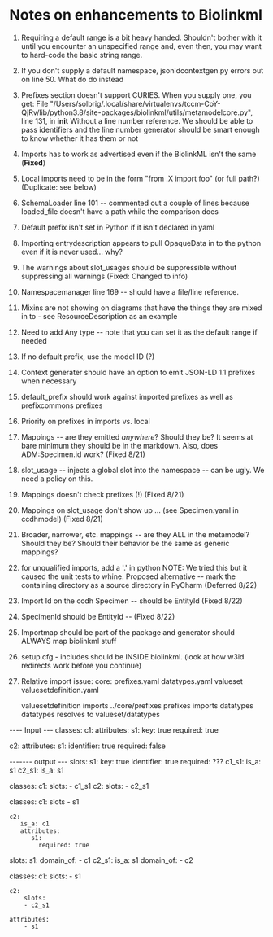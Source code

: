 # Notes on enhancements to Biolinkml
1) Requiring a default range is a bit heavy handed.  Shouldn't bother with it until you encounter an unspecified
range and, even then, you may want to hard-code the basic string range.

2) If you don't supply a default namespace, jsonldcontextgen.py errors out on line 50.  What do do instead

3) Prefixes section doesn't support CURIES. When you supply one, you get:
  File "/Users/solbrig/.local/share/virtualenvs/tccm-CoY-QjRv/lib/python3.8/site-packages/biolinkml/utils/metamodelcore.py", line 131, in __init__
Without a line number reference.  We should be able to pass identifiers and the line number generator should be
smart enough to know whether it has them or not

4) Imports has to work as advertised even if the BiolinkML isn't the same (**Fixed**)

5) Local imports need to be in the form "from .X import foo" (or full path?) (Duplicate: see below)

6) SchemaLoader line 101 -- commented out a couple of lines because loaded_file doesn't have a path while the
comparison does

7) Default prefix isn't set in Python if it isn't declared in yaml

8) Importing entrydescription appears to pull OpaqueData in to the python even if it is never used... why?

9) The warnings about slot_usages should be suppressible without suppressing all warnings (Fixed: Changed to info)

10) Namespacemanager line 169 -- should have a file/line reference.

11) Mixins are not showing on diagrams that have the things they are mixed in to - see ResourceDescription as an example

12) Need to add Any type -- note that you can set it as the default range if needed

13) If no default prefix, use the model ID (?) 

14) Context generater should have an option to emit JSON-LD 1.1 prefixes when necessary

15) default_prefix should work against imported prefixes as well as prefixcommons prefixes

16) Priority on prefixes in imports vs. local

17) Mappings -- are they emitted *anywhere*?  Should they be?  It seems at bare minimum they should be in the
    markdown.  Also, does ADM:Specimen.id work?  (Fixed 8/21)
    
18) slot_usage -- injects a global slot into the namespace -- can be ugly.  We need a policy on this.

19) Mappings doesn't check prefixes (!) (Fixed 8/21)

20) Mappings on slot_usage don't show up ... (see Specimen.yaml in ccdhmodel) (Fixed 8/21)

21) Broader, narrower, etc. mappings -- are they ALL in the metamodel?  Should they be?  Should their behavior be the 
    same as generic mappings?
    
22) for unqualified imports, add a '.' in python NOTE: We tried this but it caused the unit tests to whine.  Proposed
alternative -- mark the containing directory as a source directory in PyCharm (Deferred 8/22)

23) Import Id on the ccdh Specimen -- should be EntityId (Fixed 8/22)

24) SpecimenId should be EntityId -- (Fixed 8/22)

25) Importmap should be part of the package and generator should ALWAYS map biolinkml stuff

26) setup.cfg - includes should be INSIDE biolinkml. (look at how w3id redirects work before you continue)

27) Relative import issue:
    core:
        prefixes.yaml
        datatypes.yaml
    valueset
        valuesetdefinition.yaml
        
    valuesetdefinition imports ../core/prefixes
    prefixes imports datatypes
    datatypes resolves to valueset/datatypes
 
---- Input ---
classes:
   c1:
      attributes:
         s1:
            key: true
            required: true
            
         
   c2:
      attributes:
         s1:
            identifier: true
            required: false

   
------- output ---
slots:
    s1:
        key: true
        identifier: true
        required: ???
    c1_s1:
        is_a: s1
    c2_s1:
        is_a: s1

        
classes:
    c1:
        slots:
            - c1_s1
    c2:
        slots:
            - c2_s1
            
        

classes:
    c1:
        slots
        - s1
        
    c2:
       is_a: c1
       attributes:
          s1:
            required: true
slots:
    s1: 
       domain_of:
       - c1
    c2_s1:
       is_a: s1
       domain_of:
       - c2
         
classes:
    c1:
        slots:
        - s1
        
    c2:
        slots:
        - c2_s1
        
    attributes:
        - s1
   
